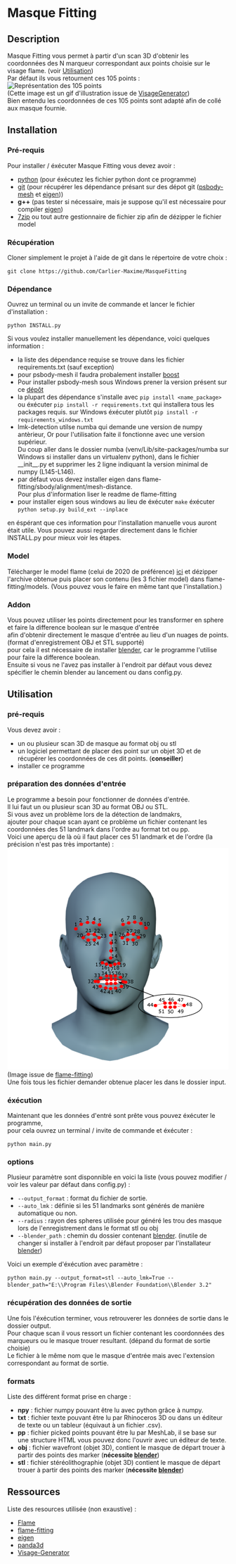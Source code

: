# Masque Fitting

## Description

Masque Fitting vous permet à partir d'un scan 3D d'obtenir les coordonnées des N marqueur correspondant aux points choisie sur le visage flame. (voir [Utilisation](#utilisation)) <br>
Par défaut ils vous retournent ces 105 points : <br>
![Représentation des 105 points](doc/105points.gif) <br>
(Cette image est un gif d'illustration issue de [VisageGenerator](https://github.com/Carlier-Maxime/Visage-Generator)) <br>
Bien entendu les coordonnées de ces 105 points sont adapté afin de collé aux masque fournie.


## Installation

### Pré-requis

Pour installer / éxécuter Masque Fitting vous devez avoir :
- [python](https://www.python.org/) (pour éxécutez les fichier python dont ce programme)
- [git](https://git-scm.com/) (pour récupérer les dépendance présant sur des dépot git ([psbody-mesh](https://github.com/MPI-IS/mesh) et [eigen](https://gitlab.com/libeigen/eigen)))
- **g++** (pas tester si nécessaire, mais je suppose qu'il est nécessaire pour compiler [eigen](https://gitlab.com/libeigen/eigen))
- [7zip](https://www.7-zip.org/download.html) ou tout autre gestionnaire de fichier zip afin de dézipper le fichier model

### Récupération

Cloner simplement le projet à l'aide de git dans le répertoire de votre choix :
```
git clone https://github.com/Carlier-Maxime/MasqueFitting
```

### Dépendance

Ouvrez un terminal ou un invite de commande et lancer le fichier d'installation :
```
python INSTALL.py
```

Si vous voulez installer manuellement les dépendance, voici quelques information : <br>

- la liste des dépendance requise se trouve dans les fichier requirements.txt (sauf exception)
- pour psbody-mesh il faudra probalement installer [boost](https://www.boost.org/)
- Pour installer psbody-mesh sous Windows prener la version présent sur ce [dépôt](https://github.com/johnbanq/mesh/tree/fix/MSVC_compilation)
- la plupart des dépendance s'installe avec ```pip install <name_package>``` ou éxécuter ```pip install -r requirements.txt``` qui installera tous les packages requis. sur Windows éxécuter plutôt ```pip install -r requirements_windows.txt```
- lmk-detection utilse numba qui demande une version de numpy antèrieur, Or pour l'utilisation faite il fonctionne avec une version supérieur. <br>
Du coup aller dans le dossier numba (venv/Lib/site-packages/numba sur Windows si installer dans un virtualenv python), dans le fichier \_\_init\_\_.py et supprimer les 2 ligne indiquant la version minimal de numpy (L145-L146).
- par défaut vous devez installer eigen dans flame-fitting/sbody/alignment/mesh-distance. <br>
Pour plus d'information liser le readme de flame-fitting
- pour installer eigen sous windows au lieu de éxécuter ```make``` éxécuter ```python setup.py build_ext --inplace```

en éspérant que ces information pour l'installation manuelle vous auront était utile.
Vous pouvez aussi regarder directement dans le fichier INSTALL.py pour mieux voir les étapes.

### Model

Télécharger le model flame (celui de 2020 de préférence) [ici](https://flame.is.tue.mpg.de/)
et dézipper l'archive obtenue puis placer son contenu (les 3 fichier model) dans flame-fitting/models.
(Vous pouvez vous le faire en même tant que l'installation.)

### Addon

Vous pouvez utiliser les points directement pour les transformer en sphere et faire la difference boolean sur le masque d'entrée <br>
afin d'obtenir directement le masque d'entrée au lieu d'un nuages de points. (format d'enregistrement OBJ et STL supporté) <br>
pour cela il est nécessaire de installer [blender](https://www.blender.org/), car le programme l'utilise pour faire la difference boolean. <br>
Ensuite si vous ne l'avez pas installer à l'endroit par défaut vous devez spécifier le chemin blender au lancement ou dans config.py. <br>

## Utilisation

### pré-requis

Vous devez avoir :
- un ou plusieur scan 3D de masque au format obj ou stl
- un logiciel permettant de placer des point sur un objet 3D et de récupérer les coordonnées de ces dit points. (**conseiller**)
- installer ce programme

### préparation des données d'entrée

Le programme a besoin pour fonctionner de données d'entrée. <br>
Il lui faut un ou plusieur scan 3D au format OBJ ou STL. <br>
Si vous avez un problème lors de la détection de landmakrs, <br>
ajouter pour chaque scan ayant ce problème un fichier contenant les coordonnées des 51 landmark dans l'ordre au format txt ou pp. <br>
Voici une aperçu de là où il faut placer ces 51 landmark et de l'ordre (la précision n'est pas très importante) : <br>
![Image montrant les position des 51 landmark](flameFitting/data/landmarks_51_annotated.png) <br>
(Image issue de [flame-fitting](https://github.com/Rubikplayer/flame-fitting)) <br>
Une fois tous les fichier demander obtenue placer les dans le dossier input.

### éxécution

Maintenant que les données d'entré sont prête vous pouvez éxécuter le programme, <br>
pour cela ouvrez un terminal / invite de commande et éxécuter :
```
python main.py
```

### options

Plusieur paramètre sont disponnible en voici la liste (vous pouvez modifier / voir les valeur par défaut dans config.py) :
- ```--output_format``` : format du fichier de sortie.
- ```--auto_lmk``` : définie si les 51 landmarks sont générés de manière automatique ou non.
- ```--radius``` : rayon des spheres utilisée pour généré les trou des masque lors de l'enregistrement dans le format stl ou obj
- ```--blender_path``` : chemin du dossier contenant [blender](https://www.blender.org/). (inutile de changer si installer à l'endroit par défaut proposer par l'installateur [blender](https://www.blender.org/))

Voici un exemple d'éxécution avec paramètre :
```
python main.py --output_format=stl --auto_lmk=True --blender_path="E:\\Program Files\\Blender Foundation\\Blender 3.2"
```

### récupération des données de sortie

Une fois l'éxécution terminer, vous retrouverer les données de sortie dans le dossier output. <br>
Pour chaque scan il vous ressort un fichier contenant les coordonnées des marqueurs ou le masque trouer resultant. (dépand du format de sortie choisie) <br>
Le fichier à le même nom que le masque d'entrée mais avec l'extension correspondant au format de sortie.

### formats

Liste des différent format prise en charge :
- **npy** : fichier numpy pouvant être lu avec python grâce à numpy.
- **txt** : fichier texte pouvant être lu par Rhinoceros 3D ou dans un éditeur de texte ou un tableur (équivaut à un fichier .csv).
- **pp** : fichier picked points pouvant être lu par MeshLab, il se base sur une structure HTML vous pouvez donc l'ouvrir avec un éditeur de texte.
- **obj** : fichier wavefront (objet 3D),  contient le masque de départ trouer à partir des points des marker (**nécessite [blender](https://www.blender.org/)**)
- **stl** : fichier stéréolithographie (objet 3D) contient le masque de départ trouer à partir des points des marker (**nécessite [blender](https://www.blender.org/)**)
  
## Ressources

Liste des resources utilisée (non exaustive) :
- [Flame](https://flame.is.tue.mpg.de/)
- [flame-fitting](https://github.com/Rubikplayer/flame-fitting)
- [eigen](https://gitlab.com/libeigen/eigen)
- [panda3d](https://www.panda3d.org/)
- [Visage-Generator](https://github.com/Carlier-Maxime/Visage-Generator)

